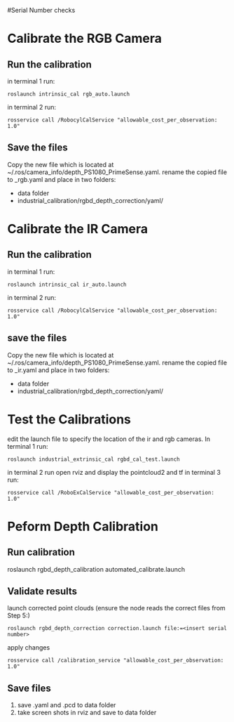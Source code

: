#Serial Number checks
# Calibrate the RGB Camera
## Run the calibration
in terminal 1 run:
```
roslaunch intrinsic_cal rgb_auto.launch 
```
in terminal 2 run:
```
rosservice call /RobocylCalService "allowable_cost_per_observation: 1.0"
```

## Save the files
Copy the new file which is located at ~/.ros/camera_info/depth_PS1080_PrimeSense.yaml. rename the copied file to <serial number>_rgb.yaml and place in two folders:
- data folder
- industrial_calibration/rgbd_depth_correction/yaml/


# Calibrate the IR Camera
## Run the calibration
in terminal 1 run:
```
roslaunch intrinsic_cal ir_auto.launch 
```
in terminal 2 run:
```
rosservice call /RobocylCalService "allowable_cost_per_observation: 1.0"
```
## save the files
Copy the new file which is located at ~/.ros/camera_info/depth_PS1080_PrimeSense.yaml. rename the copied file to <serial number>_ir.yaml and place in two folders:
- data folder
- industrial_calibration/rgbd_depth_correction/yaml/


# Test the Calibrations
edit the launch file to specify the location of the ir and rgb cameras.
In terminal 1 run:
```
roslaunch industrial_extrinsic_cal rgbd_cal_test.launch
```
in terminal 2 run open rviz and display the pointcloud2 and tf
in terminal 3 run: 
```
rosservice call /RoboExCalService "allowable_cost_per_observation: 1.0"
```

# Peform Depth Calibration
## Run calibration
roslaunch rgbd_depth_calibration automated_calibrate.launch

## Validate results

launch corrected point clouds (ensure the node reads the correct files from Step 5:)
```
roslaunch rgbd_depth_correction correction.launch file:=<insert serial number>
```
apply changes
```
rosservice call /calibration_service "allowable_cost_per_observation: 1.0"
```
## Save files
1. save <serial number>.yaml and <serial number>.pcd to data folder
2. take screen shots in rviz and save to data folder

